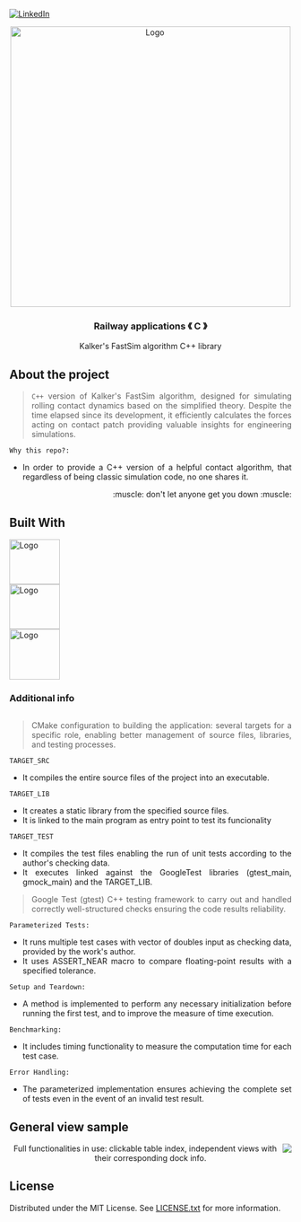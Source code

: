 [![LinkedIn][linkedin-shield]][linkedin-url]

<!-- PROJECT LOGO -->
<div align="center">
  <a align="center">
    <img src="https://github.com/criogenox/D-Technical-Railway-Data-Viewer-from-SQLitedb/assets/53323058/55f51d41-fda0-4161-881c-8144ad315c00.png" alt="Logo" width="500">
  </a>
  <h3 align="center">Railway applications &#x300A; C &#x300B;</h3>
  <p align="center">
    Kalker's FastSim algorithm C++ library
  </p>
</div>

## About the project

<div align="justify">
  <p>
  
> `C++` version of Kalker's FastSim algorithm, designed for simulating rolling contact dynamics based on the simplified theory. Despite the time elapsed since its development, it efficiently calculates the forces acting on contact patch providing valuable insights for engineering simulations.

`Why this repo?:`
- In order to provide a C++ version of a helpful contact algorithm, that regardless of being classic simulation code, no one shares it.
   
   </p>
       <p align="right">
    :muscle: don't let anyone get you down :muscle:
  </p> 
   <div>

## Built With

<div style="display: flex; flex-direction: column; align=center">
    <img class="img"src="https://github.com/criogenox/B_ECC-Cpp-version_plot-capabilities_noGUI/assets/53323058/1fdf2d22-fb04-45aa-9db0-8bd973942914.png" alt="Logo" width="90" height="80"/>
    <img class="img"src="https://github.com/criogenox/B_ECC-Cpp-version_plot-capabilities_noGUI/assets/53323058/6870b0b2-403c-49da-b745-5714b08f4a73.png" alt="Logo" width="90" height="80"/>
    <img class="img"src="https://github.com/criogenox/B_ECC-Cpp-version_plot-capabilities_noGUI/assets/53323058/7f7c66db-97e3-49a1-92d9-df41500b54ae.png" alt="Logo" width="90" height="90"/>

### Additional info

<div align="justify">
  <p>
    
> CMake configuration to building the application: several targets for a specific role, enabling better management of source files, libraries, and testing processes.

`TARGET_SRC`
- It compiles the entire source files of the project into an executable.

`TARGET_LIB`
- It creates a static library from the specified source files.
- It is linked to the main program as entry point to test its funcionality

`TARGET_TEST`
- It compiles the test files enabling the run of unit tests according to the author's checking data.
- It executes linked against the GoogleTest libraries (gtest_main, gmock_main) and the TARGET_LIB.

> Google Test (gtest) C++ testing framework to carry out and handled correctly well-structured checks ensuring the code results reliability.

`Parameterized Tests:`
- It runs multiple test cases with vector of doubles input as checking data, provided by the work's author. 
- It uses ASSERT_NEAR macro to compare floating-point results with a specified tolerance.
  
`Setup and Teardown:`
- A method is implemented to perform any necessary initialization before running the first test, and to improve the measure of time execution.

`Benchmarking:`
- It includes timing functionality to measure the computation time for each test case.

`Error Handling:`
- The parameterized implementation ensures achieving the complete set of tests even in the event of an invalid test result.
   </p>
   <div>

##  General view sample

<div align="justify"> 
  <!-- <img align="right" src="https://user-images.githubusercontent.com/53323058/230650942-4c2e0ad4-2d52-46fe-aa67-8860c642e5f6.png" width="500"> -->
<img align="right" src="https://github.com/criogenox/C_Cpp-version_FastSim_Algo_Railway/assets/53323058/89440370-9007-457c-b303-2a713ddc8379.png">
   </p>
       <p align="center">
Full functionalities in use:  clickable table index, independent views with their corresponding dock info.
  </p> 
</div>

<!-- LICENSE -->
## License

Distributed under the MIT License. See [LICENSE.txt][license-url] for more information.

<!-- MARKDOWN LINKS & IMAGES -->
<!-- https://www.markdownguide.org/basic-syntax/#reference-style-links -->
[linkedin-shield]: https://user-images.githubusercontent.com/53323058/230575198-fa1acbf4-8f82-4d8e-b245-3979276bc240.png
[linkedin-url]: https://www.linkedin.com/in/criogenox/
[license-url]: https://github.com/criogenox/C_Cpp-version_FastSim_Algo_Railway/tree/master?tab=MIT-1-ov-file
